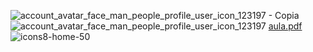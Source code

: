 ![account_avatar_face_man_people_profile_user_icon_123197 - Copia](https://github.com/user-attachments/assets/36d18b39-aa8f-4311-b5e1-50e0c853dd1c)
![account_avatar_face_man_people_profile_user_icon_123197](https://github.com/user-attachments/assets/808e8bbd-b977-4242-ae4e-1effbc6c877e)
[aula.pdf](https://github.com/user-attachments/files/16997964/aula.pdf)
![icons8-home-50](https://github.com/user-attachments/assets/e9b04c15-6ebe-4eaf-a5c9-6ffcccd702de)
